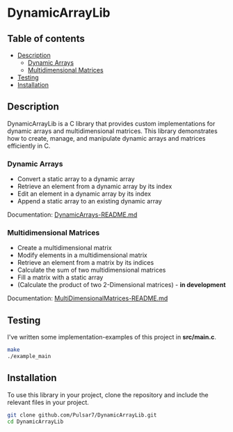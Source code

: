 <h1>DynamicArrayLib</h1>


<h2>Table of contents</h2>

- [Description](#description)
  - [Dynamic Arrays](#dynamic-arrays)
  - [Multidimensional Matrices](#multidimensional-matrices)
- [Testing](#testing)
- [Installation](#installation)


## Description

DynamicArrayLib is a C library that provides custom implementations for dynamic arrays and multidimensional matrices. This library demonstrates how to create, manage, and manipulate dynamic arrays and matrices efficiently in C.



### Dynamic Arrays

- Convert a static array to a dynamic array
- Retrieve an element from a dynamic array by its index
- Edit an element in a dynamic array by its index
- Append a static array to an existing dynamic array

Documentation: [DynamicArrays-README.md](./DynamicArrays-README.md)

### Multidimensional Matrices

- Create a multidimensional matrix
- Modify elements in a multidimensional matrix
- Retrieve an element from a matrix by its indices
- Calculate the sum of two multidimensional matrices
- Fill a matrix with a static array
- (Calculate the product of two 2-Dimensional matrices) - __in development__


Documentation: [MultiDimensionalMatrices-README.md](./MultiDimensionalMatrices-README.md)


## Testing

I've written some implementation-examples of this project in __src/main.c__. 

```BASH
make
./example_main
```

## Installation

To use this library in your project, clone the repository and include the relevant files in your project.

```bash
git clone github.com/Pulsar7/DynamicArrayLib.git
cd DynamicArrayLib
```